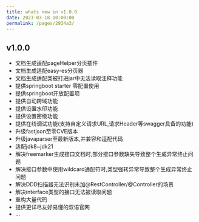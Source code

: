 ```yaml
---
title: whats new in v1.0.0
date: 2023-03-18 10:00:00
permalink: /pages/2934a3/
---
```

## v1.0.0
- 文档生成适配pageHelper分页插件
- 文档生成适配easy-es分页器
- 文档生成适配类被打进jar中无法读取注释功能
- 提供springboot starter 零配置使用
- 提供springboot开放配置项
- 提供自动跨域功能
- 提供设置水印功能
- 提供设置密级功能
- 提供在线调试功能(支持自定义请求URL,请求Header等swagger具备的功能)
- 升级fastjson至零CVE版本
- 升级javaparser至最新版本,并兼容和适配代码
- 适配jdk8~jdk21
- 解决freemarker生成接口文档时,部分接口参数缺失导致整个生成异常终止问题
- 解决接口参数中使用wildcard通配符时,类型强转异常导致整个生成异常终止问题
- 解决DDD扫描器无法识别未加@RestController/@Controller的场景
- 解决interface类型的接口无法被读取问题
- 重构大量代码
- 提供更详尽友好易懂的双语官网
- ...


